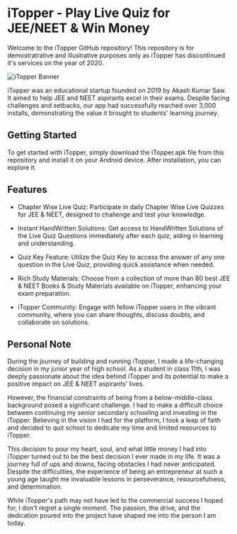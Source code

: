 # iTopper - Play Live Quiz for JEE/NEET & Win Money

Welcome to the iTopper GitHub repository! This repository is for demostratrative and illustrative purposes only as iTopper has discontinued it's services on the year of 2020.

![iTopper Banner](https://lh3.googleusercontent.com/3a9I6O4p-y1ae0GbtWlIvhElA8Syjt1Eoi079HALuRMOFNfDnBRtAnkPHe14vToXiN4)

iTopper was an educational startup founded on 2019 by Akash Kumar Saw. It aimed to help JEE and NEET aspirants excel in their exams. Despite facing challenges and setbacks, our app had successfully reached over 3,000 installs, demonstrating the value it brought to students' learning journey.

## Getting Started

To get started with iTopper, simply download the iTopper.apk file from this repository and install it on your Android device. After installation, you can explore it.

## Features

- Chapter Wise Live Quiz: Participate in daily Chapter Wise Live Quizzes for JEE & NEET, designed to challenge and test your knowledge.

- Instant HandWritten Solutions: Get access to HandWritten Solutions of the Live Quiz Questions immediately after each quiz, aiding in learning and understanding.

- Quiz Key Feature: Utilize the Quiz Key to access the answer of any one question in the Live Quiz, providing quick assistance when needed.

- Rich Study Materials: Choose from a collection of more than 80 best JEE & NEET Books & Study Materials available on iTopper, enhancing your exam preparation.

- iTopper Community: Engage with fellow iTopper users in the vibrant community, where you can share thoughts, discuss doubts, and collaborate on solutions.

## Personal Note
During the journey of building and running iTopper, I made a life-changing decision in my junior year of high school. As a student in class 11th, I was deeply passionate about the idea behind iTopper and its potential to make a positive impact on JEE & NEET aspirants' lives.

However, the financial constraints of being from a below-middle-class background posed a significant challenge. I had to make a difficult choice between continuing my senior secondary schooling and investing in the iTopper. Believing in the vision I had for the platform, I took a leap of faith and decided to quit school to dedicate my time and limited resources to iTopper.

This decision to pour my heart, soul, and what little money I had into iTopper turned out to be the best decision I ever made in my life. It was a journey full of ups and downs, facing obstacles I had never anticipated. Despite the difficulties, the experience of being an entrepreneur at such a young age taught me invaluable lessons in perseverance, resourcefulness, and determination.

While iTopper's path may not have led to the commercial success I hoped for, I don't regret a single moment. The passion, the drive, and the dedication poured into the project have shaped me into the person I am today.
